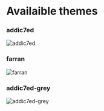 # Availaible themes

### addic7ed
![addic7ed](https://cloud.githubusercontent.com/assets/10502887/24963354/a18f7c74-1f9e-11e7-8600-4047d5bfd3f6.png)

### farran
![farran](https://cloud.githubusercontent.com/assets/10502887/24963353/a18bc3c2-1f9e-11e7-9bf8-acf900ed37c6.png)

### addic7ed-grey
![addic7ed-grey](https://cloud.githubusercontent.com/assets/10502887/24963351/a1876cd2-1f9e-11e7-8a92-a9a095f1f464.png)
